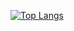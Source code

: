 [![Top Langs](https://github-readme-stats.vercel.app/api/top-langs/?username=Usagino&layout=compact&theme=dark)](https://github.com/anuraghazra/github-readme-stats)

